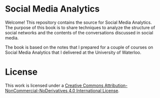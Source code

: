 # Social Media Analytics

Welcome! This repository contains the source for Social Media Analytics. The purpose of this book is to share techniques to analyze the structure of social networks and the contents of the conversations discussed in social media.

The book is based on the notes that I prepared for a couple of courses on Social Media Analytics that I delivered at the University of Waterloo. 

# License

This work is licensed under a [Creative Commons Attribution-NonCommercial-NoDerivatives 4.0 International License](https://creativecommons.org/licenses/by-nc-nd/4.0/).